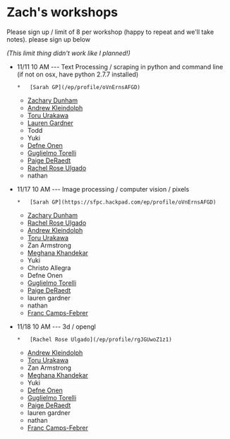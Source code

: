 # Zach's workshops

Please sign up / limit of 8 per workshop (happy to repeat and we'll take notes).  please sign up below

_(This limit thing didn't work like I planned!)_

*   11/11  10 AM  --- Text Processing / scraping in python and command line (if not on osx, have python 2.7.7 installed) 

        *   [Sarah GP](/ep/profile/oVnErnsAFGD)
    *   [Zachary Dunham](/ep/profile/okfl7kqsZvK)
    *   [Andrew Kleindolph](/ep/profile/Fff9BhWVGtc)
    *   [Toru Urakawa](/ep/profile/vXsrBGRTgZK)
    *   [Lauren Gardner](/ep/profile/yfJwvXOb4rn)
    *   Todd
    *   Yuki
    *   [Defne Onen](/ep/profile/uy8bK1xFkEf)
    *   [Guglielmo Torelli](/ep/profile/qhWx4MHplZd)
    *   [Paige DeRaedt](/ep/profile/AfnxjAVtwB7)
    *   [Rachel Rose Ulgado](/ep/profile/rgJGUwoZ1z1)
    *   nathan

*   11/17  10 AM  --- Image processing / computer vision / pixels

        *   [Sarah GP](https://sfpc.hackpad.com/ep/profile/oVnErnsAFGD)
    *   [Zachary Dunham](/ep/profile/okfl7kqsZvK)
    *   [Rachel Rose Ulgado](/ep/profile/rgJGUwoZ1z1)
    *   [Andrew Kleindolph](https://sfpc.hackpad.com/ep/profile/Fff9BhWVGtc)
    *   [Toru Urakawa](/ep/profile/vXsrBGRTgZK)
    *   Zan Armstrong
    *   [Meghana Khandekar](/ep/profile/qf05L8GWSxK) 
    *   Yuki
    *   Christo Allegra
    *   Defne Onen
    *   [Guglielmo Torelli](/ep/profile/qhWx4MHplZd)
    *   [Paige DeRaedt](/ep/profile/AfnxjAVtwB7)
    *   lauren gardner
    *   nathan
    *   [Franc Camps-Febrer](/ep/profile/qGBM7d6h8Ht)

*   11/18  10 AM  --- 3d / opengl 

        *   [Rachel Rose Ulgado](/ep/profile/rgJGUwoZ1z1)
    *   [Andrew Kleindolph](https://sfpc.hackpad.com/ep/profile/Fff9BhWVGtc)
    *   [Toru Urakawa](/ep/profile/vXsrBGRTgZK)
    *   Zan Armstrong
    *   [Meghana Khandekar](/ep/profile/qf05L8GWSxK) 
    *   Yuki
    *   [Defne Onen](/ep/profile/uy8bK1xFkEf)
    *   [Guglielmo Torelli](/ep/profile/qhWx4MHplZd)
    *   [Paige DeRaedt](/ep/profile/AfnxjAVtwB7)
    *   lauren gardner
    *   nathan
    *   [Franc Camps-Febrer](/ep/profile/qGBM7d6h8Ht)